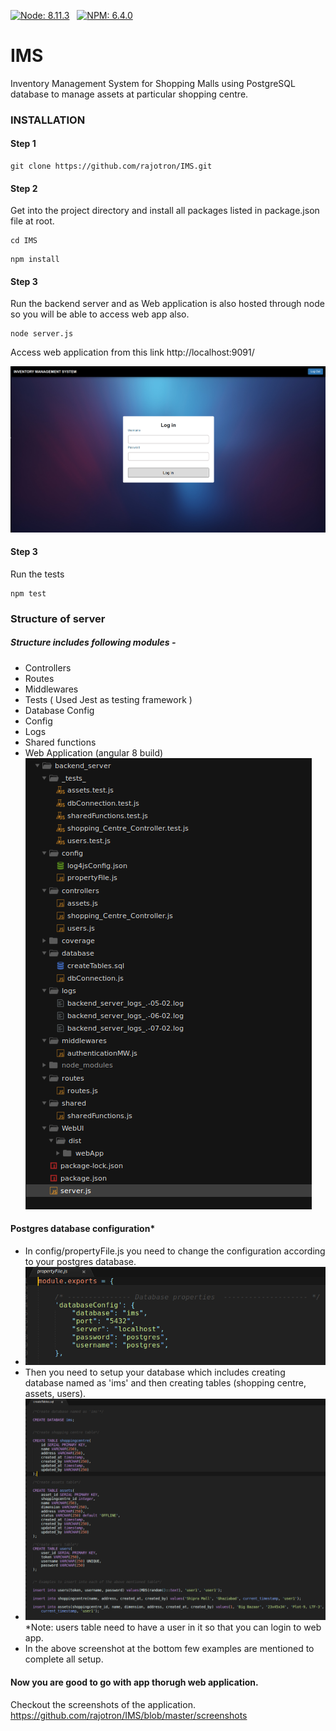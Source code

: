 
[![Node: 8.11.3](https://img.shields.io/badge/Node-%20v8.11.1-brightgreen.svg)](https://nodejs.org/ja/blog/release/v8.11.1/)
&nbsp;
[![NPM: 6.4.0](https://img.shields.io/badge/NPM-%20v6.4.0-orange.svg)](https://www.npmjs.com/package/npm/v/6.4.0)
&nbsp;&nbsp;&nbsp;

# IMS
Inventory Management System for Shopping Malls using PostgreSQL database to manage assets at particular shopping centre.

### INSTALLATION

#### Step 1
``` 
git clone https://github.com/rajotron/IMS.git
```

#### Step 2
Get into the project directory and install all packages listed in package.json file at root. 
``` 
cd IMS 
```
``` 
npm install 
```
#### Step 3
Run the backend server and as Web application is also hosted through node so you will be able to access web app also.

``` 
node server.js 
```
Access web application from this link http://localhost:9091/ 

![Login page where everthing is gonna start](https://github.com/rajotron/IMS/blob/master/screenshots/login.png)

#### Step 3
Run the tests
``` 
npm test 
```


### Structure of server
##### Structure includes following modules - 
  * Controllers
  * Routes
  * Middlewares
  * Tests ( Used Jest as testing framework )
  * Database Config
  * Config
  * Logs
  * Shared functions
  * Web Application (angular 8 build)
![Structure of the backend server](https://github.com/rajotron/IMS/blob/master/screenshots/structure.png)

#### Postgres database configuration*
  * In  config/propertyFile.js you need to change the configuration according to your postgres database.
  * ![Configure postgres database](https://github.com/rajotron/IMS/blob/master/screenshots/postgresDbConfig.png)
  * Then you need to setup your database which includes creating database named as 'ims' and then creating tables (shopping centre, assets, users).
  * ![Configure postgres database](https://github.com/rajotron/IMS/blob/master/screenshots/postgresSetupDatabase.png)
  *Note: users table need to have a user in it so that you can login to web app.
  * In the above screenshot at the bottom few examples are mentioned to complete all setup.
  
#### Now you are good to go with app thorugh web application.
Checkout the screenshots of the application.
https://github.com/rajotron/IMS/blob/master/screenshots
